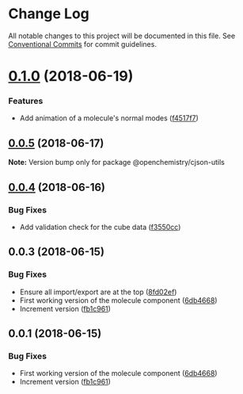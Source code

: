 # Change Log

All notable changes to this project will be documented in this file.
See [Conventional Commits](https://conventionalcommits.org) for commit guidelines.

<a name="0.1.0"></a>
# [0.1.0](https://github.com/OpenChemistry/oc-web-components/compare/@openchemistry/cjson-utils@0.0.5...@openchemistry/cjson-utils@0.1.0) (2018-06-19)


### Features

* Add animation of a molecule's normal modes ([f4517f7](https://github.com/OpenChemistry/oc-web-components/commit/f4517f7))




<a name="0.0.5"></a>
## [0.0.5](https://github.com/OpenChemistry/oc-web-components/compare/@openchemistry/cjson-utils@0.0.4...@openchemistry/cjson-utils@0.0.5) (2018-06-17)




**Note:** Version bump only for package @openchemistry/cjson-utils

<a name="0.0.4"></a>
## [0.0.4](https://github.com/OpenChemistry/oc-web-components/compare/@openchemistry/cjson-utils@0.0.3...@openchemistry/cjson-utils@0.0.4) (2018-06-16)


### Bug Fixes

* Add validation check for the cube data ([f3550cc](https://github.com/OpenChemistry/oc-web-components/commit/f3550cc))




<a name="0.0.3"></a>
## 0.0.3 (2018-06-15)


### Bug Fixes

* Ensure all import/export are at the top ([8fd02ef](https://github.com/OpenChemistry/oc-web-components/commit/8fd02ef))
* First working version of the molecule component ([6db4668](https://github.com/OpenChemistry/oc-web-components/commit/6db4668))
* Increment version ([fb1c961](https://github.com/OpenChemistry/oc-web-components/commit/fb1c961))




<a name="0.0.1"></a>
## 0.0.1 (2018-06-15)


### Bug Fixes

* First working version of the molecule component ([6db4668](https://github.com/OpenChemistry/oc-web-components/commit/6db4668))
* Increment version ([fb1c961](https://github.com/OpenChemistry/oc-web-components/commit/fb1c961))
